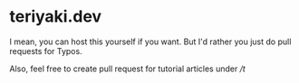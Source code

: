 # teriyaki.dev

I mean, you can host this yourself if you want. But I'd rather you just do pull requests for Typos. 

Also, feel free to create pull request for tutorial articles under */t*

